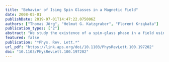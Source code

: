 ```yaml
---
title: "Behavior of Ising Spin Glasses in a Magnetic Field"
date: 2008-05-01
publishDate: 2019-07-01T14:47:22.075006Z
authors: ["Thomas Jörg", "Helmut G. Katzgraber", "Florent Krza̧kała"]
publication_types: ["2"]
abstract: "We study the existence of a spin-glass phase in a field using Monte Carlo simulations performed along a nontrivial path in the field-temperature plane that must cross any putative de Almeida–Thouless instability line. The method is first tested on the Ising spin glass on a Bethe lattice where the instability line separating the spin glass from the paramagnetic state is also computed analytically. While the instability line is reproduced by our simulations on the mean-field Bethe lattice, no such instability line can be found numerically for the short-range three-dimensional model."
featured: false
publication: "*Phys. Rev. Lett.*"
url_pdf: "https://link.aps.org/doi/10.1103/PhysRevLett.100.197202"
doi: "10.1103/PhysRevLett.100.197202"
---
```


